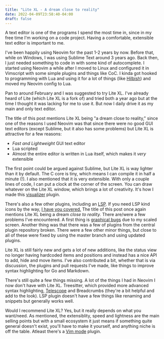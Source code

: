 ```yaml
---
title: "Lite XL - A dream close to reality"
date: 2022-04-09T23:58:40-04:00
draft: false
---
```


A text editor is one of the programs I spend the most time in, since in my free
time I'm working on a code project. Having a comfortable, extensible text editor
is important to me.

I've been happily using Neovim for the past 1-2 years by now. Before that, while
on Windows, I was using Sublime Text around 3 years ago. Back then, I just
needed something to code in with some kind of autocomplete. I started using
Neovim a while after I moved to Linux and configured it in Vimscript with some
simple plugins and things like CoC. I kinda got hooked to programming with Lua
and using it for a lot of things (like [Hilbish](https://github.com/Rosettea/Hilbish))
and moved my Neovim config to Lua.

Pan to around February and I was suggested to try Lite XL. I've already heard of Lite
(which Lite XL is a fork of) and tried both a year ago but at the time I thought
it was lacking for me to use it. But now I daily drive it as my main and only text
editor.

The title of this post mentions Lite XL being "a dream close to reality," since
one of the reasons I used Neovim was that since there were no good GUI text editors
(except Sublime, but it also has some problems) but Lite XL is attractive for a few
reasons:
- *Fast and Lightweight* GUI text editor
- Lua scripted
- Almost the entire editor is written in Lua itself, which makes it *very* extensible

The first point could be argued against Sublime, but Lite XL is way lighter than it by
default. The C core is tiny, which means I can compile it in half a minute (!).
I also mentioned that it is very extensible. With only a couple lines of code,
I can put a clock at the corner of the screen. You can draw whatever on the
Lite XL window, which brings a lot of creativity. It's how I made this [visualizer](https://github.com/TorchedSammy/Visu)
plugin.

There's also a few other plugins, including an [LSP](https://github.com/lite-xl/lite-xl-lsp/).
If you need LSP kind icons by the way, [I have you covered.](https://github.com/TorchedSammy/lite-xl-lspkind)
The title of this post once again mentions Lite XL being a dream *close to reality.*
There are/were a few problems I've encountered. A first thing is [graphical bugs](https://github.com/lite-xl/lite-xl/issues/838)
due to my scaled screen. Another thing was that there was a few of plugins from
the central plugin repository broken. There were a few other minor things, but
close to all of these were fixed by using the master branch and using updated
plugins.

Lite XL is still fairly new and gets a lot of new additions, like the
status view no longer having hardcoded items and positions and instead has a
nice API to add, hide and move items. I've also contributed a bit, whether that
is via discussion, the plugins and pull requests I've made, like things to
improve syntax highlighting for Go and Markdown.

There's still quite a few things missing. A lot of the things I had in Neovim
I now don't have with Lite XL. Treesitter, which provided more advanced syntax
highlighting, [Telescope](https://github.com/nvim-telescope/telescope.nvim) and
Breadcrumbs (they're a bit helpful and add to the look). LSP plugin doesn't have
a few things like renaming and snippets but generally works well.

Would I recommend Lite XL? Yes, but it really depends on what you want/need.
As mentioned, the extensiblity, speed and lightness are the main selling points
but with a small ecosystem it just means if something quite general doesn't
exist, you'll have to make it yourself, and anything niche is off the table.
Atleast there's a [Vim mode](https://github.com/eugenpt/lite-xl-vibe) plugin.
